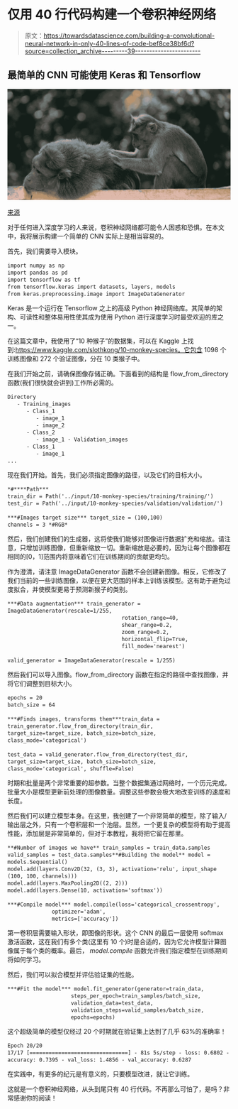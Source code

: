 # 仅用 40 行代码构建一个卷积神经网络

> 原文：<https://towardsdatascience.com/building-a-convolutional-neural-network-in-only-40-lines-of-code-bef8ce38bf6d?source=collection_archive---------39----------------------->

## 最简单的 CNN 可能使用 Keras 和 Tensorflow

![](img/3d89b121d8a5caddd4cc08fdfb246f93.png)

[来源](https://unsplash.com/s/photos/monkeys)

对于任何进入深度学习的人来说，卷积神经网络都可能令人困惑和恐惧。在本文中，我将展示构建一个简单的 CNN 实际上是相当容易的。

首先，我们需要导入模块。

```
import numpy as np
import pandas as pd
import tensorflow as tf
from tensorflow.keras import datasets, layers, models
from keras.preprocessing.image import ImageDataGenerator
```

Keras 是一个运行在 Tensorflow 之上的高级 Python 神经网络库。其简单的架构、可读性和整体易用性使其成为使用 Python 进行深度学习时最受欢迎的库之一。

在这篇文章中，我使用了“10 种猴子”的数据集，可以在 Kaggle 上找到:https://www.kaggle.com/slothkong/10-monkey-species。它包含 1098 个训练图像和 272 个验证图像，分在 10 类猴子中。

在我们开始之前，请确保图像存储正确。下面看到的结构是 flow_from_directory 函数(我们很快就会讲到)工作所必需的。

```
Directory
   - Training_images
      - Class_1
         - image_1
         - image_2
      - Class_2
         - image_1 - Validation_images
      - Class_1
         - image_1
...
```

现在我们开始。首先，我们必须指定图像的路径，以及它们的目标大小。

```
*#****Path*** 
train_dir = Path('../input/10-monkey-species/training/training/')
test_dir = Path('../input/10-monkey-species/validation/validation/')

***#Images target size*** target_size = (100,100)
channels = 3 *#RGB*
```

然后，我们创建我们的生成器，这将使我们能够对图像进行数据扩充和缩放。请注意，只增加训练图像，但重新缩放一切。重新缩放是必要的，因为让每个图像都在相同的[0，1]范围内将意味着它们在训练期间的贡献更均匀。

作为澄清，请注意 ImageDataGenerator 函数不会创建新图像。相反，它修改了我们当前的一些训练图像，以便在更大范围的样本上训练该模型。这有助于避免过度拟合，并使模型更易于预测新猴子的类别。

```
***#Data augmentation*** train_generator = ImageDataGenerator(rescale=1/255,
                                    rotation_range=40,
                                    shear_range=0.2,
                                    zoom_range=0.2,
                                    horizontal_flip=True,
                                    fill_mode='nearest')

valid_generator = ImageDataGenerator(rescale = 1/255)
```

然后我们可以导入图像。flow_from_directory 函数在指定的路径中查找图像，并将它们调整到目标大小。

```
epochs = 20
batch_size = 64 

***#Finds images, transforms them***train_data = train_generator.flow_from_directory(train_dir,                                                                                target_size=target_size, batch_size=batch_size,                                           class_mode='categorical')

test_data = valid_generator.flow_from_directory(test_dir,       target_size=target_size, batch_size=batch_size,                                                 class_mode='categorical', shuffle=False)
```

时期和批量是两个非常重要的超参数。当整个数据集通过网络时，一个历元完成。批量大小是模型更新前处理的图像数量。调整这些参数会极大地改变训练的速度和长度。

然后我们可以建立模型本身。在这里，我创建了一个非常简单的模型，除了输入/输出层之外，只有一个卷积层和一个池层。显然，一个更复杂的模型将有助于提高性能，添加层是非常简单的，但对于本教程，我将把它留在那里。

```
**#Number of images we have** train_samples = train_data.samples
valid_samples = test_data.samples**#Building the model** model = models.Sequential()
model.add(layers.Conv2D(32, (3, 3), activation='relu', input_shape (100, 100, channels)))
model.add(layers.MaxPooling2D((2, 2)))
model.add(layers.Dense(10, activation='softmax'))

***#Compile model*** model.compile(loss='categorical_crossentropy',
              optimizer='adam',
              metrics=['accuracy'])
```

第一卷积层需要输入形状，即图像的形状。这个 CNN 的最后一层使用 softmax 激活函数，这在我们有多个类(这里有 10 个)时是合适的，因为它允许模型计算图像属于每个类的概率。最后， *model.compile* 函数允许我们指定模型在训练期间将如何学习。

然后，我们可以拟合模型并评估验证集的性能。

```
***#Fit the model*** model.fit_generator(generator=train_data,
                    steps_per_epoch=train_samples/batch_size,
                    validation_data=test_data,
                    validation_steps=valid_samples/batch_size,
                    epochs=epochs)
```

这个超级简单的模型仅经过 20 个时期就在验证集上达到了几乎 63%的准确率！

```
Epoch 20/20
17/17 [===============================] - 81s 5s/step - loss: 0.6802 - accuracy: 0.7395 - val_loss: 1.4856 - val_accuracy: 0.6287
```

在实践中，有更多的纪元是有意义的，只要模型改进，就让它训练。

这就是一个卷积神经网络，从头到尾只有 40 行代码。不再那么可怕了，是吗？非常感谢你的阅读！